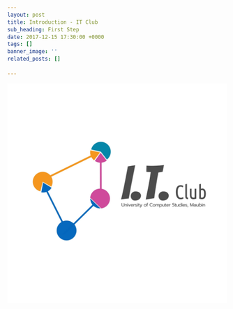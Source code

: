 ```yaml
---
layout: post
title: Introduction - IT Club
sub_heading: First Step
date: 2017-12-15 17:30:00 +0000
tags: []
banner_image: ''
related_posts: []

---
```


![](/uploads/2019/02/24/25487387_138698370168210_6089475217921933424_o.jpg)